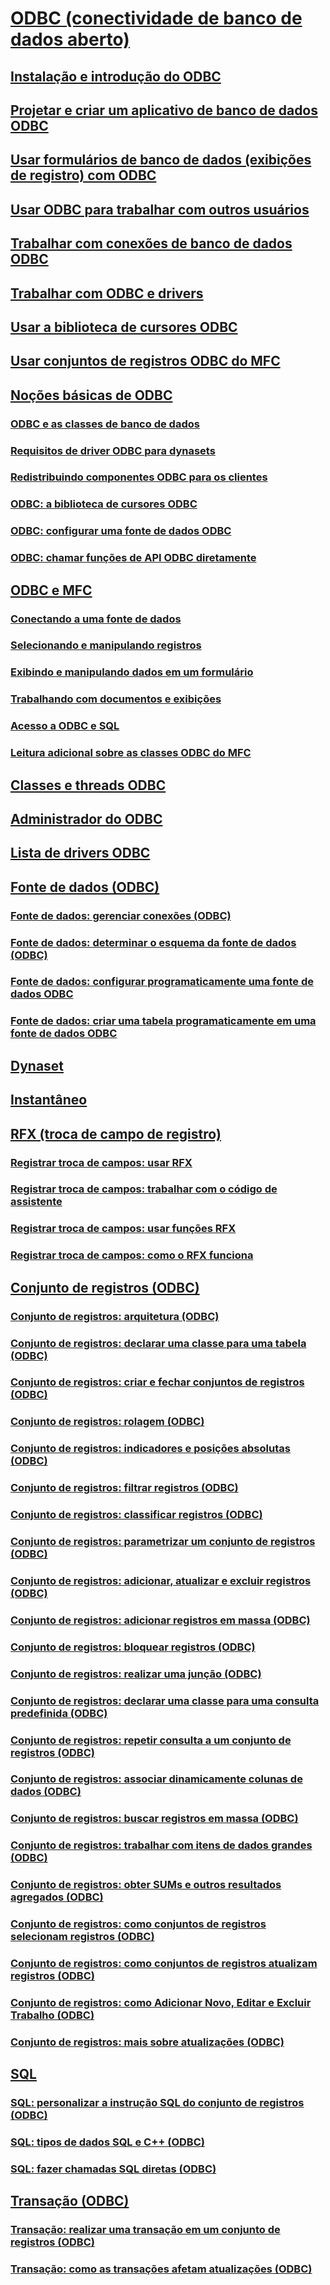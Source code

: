 # [ODBC (conectividade de banco de dados aberto)](open-database-connectivity-odbc.md)
## [Instalação e introdução do ODBC](installing-and-getting-started-with-odbc.md)
## [Projetar e criar um aplicativo de banco de dados ODBC](design-and-create-an-odbc-database-application.md)
## [Usar formulários de banco de dados (exibições de registro) com ODBC](use-database-forms-record-views-with-odbc.md)
## [Usar ODBC para trabalhar com outros usuários](use-odbc-to-work-with-other-users.md)
## [Trabalhar com conexões de banco de dados ODBC](work-with-odbc-database-connections.md)
## [Trabalhar com ODBC e drivers](work-with-odbc-and-drivers.md)
## [Usar a biblioteca de cursores ODBC](use-the-odbc-cursor-library.md)
## [Usar conjuntos de registros ODBC do MFC](use-mfc-odbc-recordsets.md)
## [Noções básicas de ODBC](odbc-basics.md)
### [ODBC e as classes de banco de dados](odbc-and-the-database-classes.md)
### [Requisitos de driver ODBC para dynasets](odbc-driver-requirements-for-dynasets.md)
### [Redistribuindo componentes ODBC para os clientes](redistributing-odbc-components-to-your-customers.md)
### [ODBC: a biblioteca de cursores ODBC](odbc-the-odbc-cursor-library.md)
### [ODBC: configurar uma fonte de dados ODBC](odbc-configuring-an-odbc-data-source.md)
### [ODBC: chamar funções de API ODBC diretamente](odbc-calling-odbc-api-functions-directly.md)
## [ODBC e MFC](odbc-and-mfc.md)
### [Conectando a uma fonte de dados](connecting-to-a-data-source.md)
### [Selecionando e manipulando registros](selecting-and-manipulating-records.md)
### [Exibindo e manipulando dados em um formulário](displaying-and-manipulating-data-in-a-form.md)
### [Trabalhando com documentos e exibições](working-with-documents-and-views.md)
### [Acesso a ODBC e SQL](access-to-odbc-and-sql.md)
### [Leitura adicional sobre as classes ODBC do MFC](further-reading-about-the-mfc-odbc-classes.md)
## [Classes e threads ODBC](odbc-classes-and-threads.md)
## [Administrador do ODBC](odbc-administrator.md)
## [Lista de drivers ODBC](odbc-driver-list.md)
## [Fonte de dados (ODBC)](data-source-odbc.md)
### [Fonte de dados: gerenciar conexões (ODBC)](data-source-managing-connections-odbc.md)
### [Fonte de dados: determinar o esquema da fonte de dados (ODBC)](data-source-determining-the-schema-of-the-data-source-odbc.md)
### [Fonte de dados: configurar programaticamente uma fonte de dados ODBC](data-source-programmatically-configuring-an-odbc-data-source.md)
### [Fonte de dados: criar uma tabela programaticamente em uma fonte de dados ODBC](data-source-programmatically-creating-a-table-in-an-odbc-data-source.md)
## [Dynaset](dynaset.md)
## [Instantâneo](snapshot.md)
## [RFX (troca de campo de registro)](record-field-exchange-rfx.md)
### [Registrar troca de campos: usar RFX](record-field-exchange-using-rfx.md)
### [Registrar troca de campos: trabalhar com o código de assistente](record-field-exchange-working-with-the-wizard-code.md)
### [Registrar troca de campos: usar funções RFX](record-field-exchange-using-the-rfx-functions.md)
### [Registrar troca de campos: como o RFX funciona](record-field-exchange-how-rfx-works.md)
## [Conjunto de registros (ODBC)](recordset-odbc.md)
### [Conjunto de registros: arquitetura (ODBC)](recordset-architecture-odbc.md)
### [Conjunto de registros: declarar uma classe para uma tabela (ODBC)](recordset-declaring-a-class-for-a-table-odbc.md)
### [Conjunto de registros: criar e fechar conjuntos de registros (ODBC)](recordset-creating-and-closing-recordsets-odbc.md)
### [Conjunto de registros: rolagem (ODBC)](recordset-scrolling-odbc.md)
### [Conjunto de registros: indicadores e posições absolutas (ODBC)](recordset-bookmarks-and-absolute-positions-odbc.md)
### [Conjunto de registros: filtrar registros (ODBC)](recordset-filtering-records-odbc.md)
### [Conjunto de registros: classificar registros (ODBC)](recordset-sorting-records-odbc.md)
### [Conjunto de registros: parametrizar um conjunto de registros (ODBC)](recordset-parameterizing-a-recordset-odbc.md)
### [Conjunto de registros: adicionar, atualizar e excluir registros (ODBC)](recordset-adding-updating-and-deleting-records-odbc.md)
### [Conjunto de registros: adicionar registros em massa (ODBC)](recordset-adding-records-in-bulk-odbc.md)
### [Conjunto de registros: bloquear registros (ODBC)](recordset-locking-records-odbc.md)
### [Conjunto de registros: realizar uma junção (ODBC)](recordset-performing-a-join-odbc.md)
### [Conjunto de registros: declarar uma classe para uma consulta predefinida (ODBC)](recordset-declaring-a-class-for-a-predefined-query-odbc.md)
### [Conjunto de registros: repetir consulta a um conjunto de registros (ODBC)](recordset-requerying-a-recordset-odbc.md)
### [Conjunto de registros: associar dinamicamente colunas de dados (ODBC)](recordset-dynamically-binding-data-columns-odbc.md)
### [Conjunto de registros: buscar registros em massa (ODBC)](recordset-fetching-records-in-bulk-odbc.md)
### [Conjunto de registros: trabalhar com itens de dados grandes (ODBC)](recordset-working-with-large-data-items-odbc.md)
### [Conjunto de registros: obter SUMs e outros resultados agregados (ODBC)](recordset-obtaining-sums-and-other-aggregate-results-odbc.md)
### [Conjunto de registros: como conjuntos de registros selecionam registros (ODBC)](recordset-how-recordsets-select-records-odbc.md)
### [Conjunto de registros: como conjuntos de registros atualizam registros (ODBC)](recordset-how-recordsets-update-records-odbc.md)
### [Conjunto de registros: como Adicionar Novo, Editar e Excluir Trabalho (ODBC)](recordset-how-addnew-edit-and-delete-work-odbc.md)
### [Conjunto de registros: mais sobre atualizações (ODBC)](recordset-more-about-updates-odbc.md)
## [SQL](sql.md)
### [SQL: personalizar a instrução SQL do conjunto de registros (ODBC)](sql-customizing-your-recordsets-sql-statement-odbc.md)
### [SQL: tipos de dados SQL e C++ (ODBC)](sql-sql-and-cpp-data-types-odbc.md)
### [SQL: fazer chamadas SQL diretas (ODBC)](sql-making-direct-sql-calls-odbc.md)
## [Transação (ODBC)](transaction-odbc.md)
### [Transação: realizar uma transação em um conjunto de registros (ODBC)](transaction-performing-a-transaction-in-a-recordset-odbc.md)
### [Transação: como as transações afetam atualizações (ODBC)](transaction-how-transactions-affect-updates-odbc.md)
